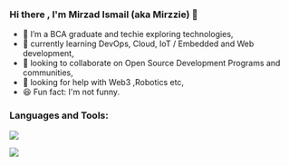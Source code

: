 ###  Hi there , I'm Mirzad Ismail (aka Mirzzie) 👋




- 🔭 I’m a BCA graduate and techie exploring technologies,
- 🌱 currently learning DevOps, Cloud, IoT / Embedded and Web development,
- 👯 looking to collaborate on Open Source Development Programs and communities,
- 🤔 looking for help with Web3 ,Robotics etc,
- 😆 Fun fact: I'm not funny.

<h3 align="left">Languages and Tools:</h3>
<p align="left">
	<p align="left">
	<a href="https://skillicons.dev">
    	<img src="https://skillicons.dev/icons?i=androidstudio,azure,bootstrap,c,cpp,css,html,java,js,php,kotlin,aws,docker,kubernetes,python,linux,vscode,django&perline=10" />
  	</a> 
</p>

<p align="left">
	<img src = "https://github-readme-stats.vercel.app/api?username=Mirzzie&&show_icons=true&title_color=ffffff&icon_color=bb2acf&text_color=daf7dc&bg_color=151515" >
</p>
